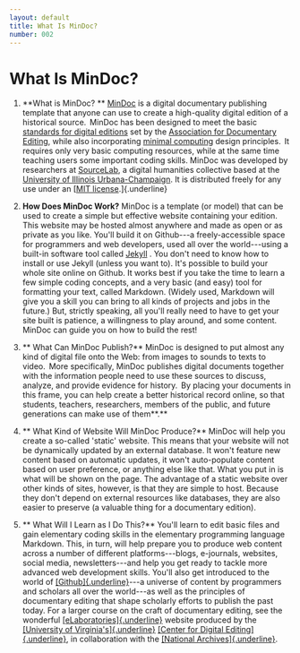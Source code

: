 ```yaml
---
layout: default
title: What Is MinDoc?
number: 002
---
```


# What Is MinDoc?

<!-- -->

1.   **What is MinDoc? ** [MinDoc](https://github.com/TonLeon/mindoc) is
    a digital documentary publishing template that anyone can use to
    create a high-quality digital edition of a historical source. 
    MinDoc has been designed to meet the basic [standards for digital
    editions](https://www.documentaryediting.org/wordpress/?page_id=508)
    set by the [Association for Documentary
    Editing](https://www.documentaryediting.org/wordpress/), while also
    incorporating [minimal
    computing](http://digitalhumanities.org/dhq/vol/16/2/000646/000646.html)
    design principles.  It requires only very basic computing resources,
    while at the same time teaching users some important coding skills.
    MinDoc was developed by researchers at
    [SourceLab](https://experts.illinois.edu/en/activities/sourcelab-journal),
    a digital humanities collective based at the [University of Illinois
    Urbana-Champaign](https://illinois.edu/). It is distributed freely
    for any use under an [[MIT
    license](https://opensource.org/license/MIT/).]{.underline} 

<!-- -->

2.   **How Does MinDoc Work?** MinDoc is a template (or model) that can
    be used to create a simple but effective website containing your
    edition. This website may be hosted almost anywhere and made as open
    or as private as you like. You'll build it on Github---a
    freely-accessible space for programmers and web developers, used all
    over the world---using a built-in software tool called
    [Jekyll](https://jekyllrb.com/) . You don't need to know how to
    install or use Jekyll (unless you want to). It's possible to build
    your whole site online on Github.  It works best if you take the
    time to learn a few simple coding concepts, and a very basic (and
    easy) tool for formatting your text, called Markdown. (Widely used,
    Markdown will give you a skill you can bring to all kinds of
    projects and jobs in the future.) But, strictly speaking, all you'll
    really need to have to get your site built is patience, a
    willingness to play around, and some content. MinDoc can guide you
    on how to build the rest! 

<!-- -->

3.  ** What Can MinDoc Publish?** MinDoc is designed to put almost any
    kind of digital file onto the Web: from images to sounds to texts to
    video.  More specifically, MinDoc publishes digital documents
    together with the information people need to use these sources to
    discuss, analyze, and provide evidence for history.  By placing your
    documents in this frame, you can help create a better historical
    record online, so that students, teachers, researchers, members of
    the public, and future generations can make use of them**.** 

<!-- -->

4.  ** What Kind of Website Will MinDoc Produce?** MinDoc will help you
    create a so-called 'static' website.  This means that your website
    will not be dynamically updated by an external database. It won't
    feature new content based on automatic updates, it won't
    auto-populate content based on user preference, or anything else
    like that.  What you put in is what will be shown on the page.  The
    advantage of a static website over other kinds of sites, however, is
    that they are simple to host.  Because they don't depend on external
    resources like databases, they are also easier to preserve (a
    valuable thing for a documentary edition). 

<!-- -->

5.  ** What Will I Learn as I Do This?** You'll learn to edit basic
    files and gain elementary coding skills in the elementary
    programming language Markdown. This, in turn, will help prepare you
    to produce web content across a number of different
    platforms---blogs, e-journals, websites, social media,
    newsletters---and help you get ready to tackle more advanced web
    development skills.  You'll also get introduced to the world of
    [[Github]{.underline}](https://github.com/)---a universe of content
    by programmers and scholars all over the world---as well as the
    principles of documentary editing that shape scholarly efforts to
    publish the past today.  For a larger course on the craft of
    documentary editing, see the wonderful
    [[eLaboratories]{.underline}](https://elaboratories.org/) website
    produced by the [[University of
    Virginia's]{.underline}](https://www.virginia.edu/) [[Center for
    Digital Editing]{.underline}](https://centerfordigitalediting.org/),
    in collaboration with the [[National
    Archives]{.underline}](https://www.archives.gov/). 




